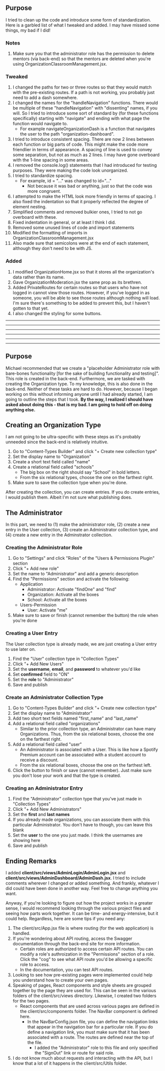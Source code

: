 ## Purpose
I tried to clean up the code and introduce some form of standardization. Here is a garbled list of what I tweaked and added. I may have missed some things, my bad if I did!

### Notes
1. Make sure you that the administrator role has the permission to delete mentors (via back-end) so that the mentors are deleted when you're using OrganizationClassroomManagement.jsx.

### Tweaked
1. I changed the paths for two or three routes so that they would match with the pre-existing routes. If a path is not working, you probably just need to add a dash somewhere.
2. I changed the names for the "handleNavigation" functions. There would be multiple of these "handleNavigation" with "dissenting" names, if you will. So I tried to introduce some sort of standard by (for these functions specifically) starting with "navigate" and ending with what page the function would navigate to.
    - For example navigateOrganizationDash is a function that navigates the user to the path "organization-dashboard".
3. I tried to introduce consistent spacing. There are now 2 lines between each function or big parts of code. This might make the code more friendlier in terms of appearance. A spacing of line is used to convey some separation, but not as much as 2 lines. I may have gone overboard with the 1-line spacing in some areas.
4. I removed the console.log() statements that I had introduced for testing purposes. They were making the code look unorganized.
5. I tried to standardize spacing.
    - For example, id = "..." was changed to id="..."
        - Not because it was bad or anything, just so that the code was more congruent.
6. I attempted to make the HTML look more friendly in terms of spacing. I also fixed the indentation so that it properly reflected the degree of element nesting.
7. Simplified comments and removed bulkier ones, I tried to not go overboard with these.
8. Fixed indentation in general, or at least I think I did.
9. Removed some unused lines of code and import statements
10. Modified the formatting of imports in OrganizationClassroomManagement.jsx
11. Also made sure that semicolons were at the end of each statement, although they don't need to be with JS.

### Added
1. I modified OrganizationHome.jsx so that it stores all the organization's data rather than its name.
2. Gave OrganizationModeration.jsx the same prop as its brethren.
3. Added PrivateRoutes for certain routes so that users who have not logged in cannot view those routes. However, if you've logged in as someone, you will be able to see those routes although nothing will load. I'm sure there's something to be added to prevent this, but I haven't gotten to that yet.
4. I also changed the styling for some buttons.
  

---
---
---
---
---
---
## Purpose
Michael recommended that we create a "placeholder Administrator role with bare-bones functionality [for the sake of building functionality and testing]". This role is created in the back-end. Furthermore, we are tasked with creating the Organization type. To my knowledge, this is also done in the back-end. Neither of these tasks are hard to do. However, because I began working on this without informing anyone until I had already started, I am going to outline the steps that I took. **By the way, I realized I should have asked about doing this - that is my bad. I am going to hold off on doing anything else.**


## Creating an Organization Type
I am not going to be ultra-specific with these steps as it's probably unneeded since the back-end is relatively intuitive.  
1. Go to "Content-Types Builder" and click "+ Create new collection type"
2. Set the display name to "Organization"
3. Create a short text field called "name"
4. Create a relational field called "schools"
    * The big box on the right should say "School" in bold letters.
    * From the six relational types, choose the one on the farthest right.
5. Make sure to save the collection type when you're done. 

  
After creating the collection, you can create entries. If you do create entries, I would publish them. Albeit I'm not sure what publishing does.

## The Administrator
In this part, we need to (1) make the administrator role, (2) create a new entry in the User collection, (3) create an Administrator collection type, and (4) create a new entry in the Adminstrator collection.  
### Creating the Administrator Role
1. Go to "Settings" and click "Roles" of the "Users & Permissions Plugin" section
2. Click "+ Add new role"
3. Set the name to "Administrator" and add a generic description
4. Find the "Permissions" section and activate the following:
    - Application
        * Administrator: Activate "findOne" and "find"
        * Organization: Activate all the boxes
        * School: Activate all the boxes
    - Users-Permission
        * User: Activate "me"
5. Make sure to save or finish (cannot remember the button) the role when you're done
### Creating a User Entry
The User collection type is already made, we are just creating a User entry to use later on.
1. Find the "User" collection type in "Collection Types"
2. Click "+ Add New Users"
3. Set the **username**, **email**, and **password** to whatever you'd like
4. Set **confirmed** field to "ON"
5. Set the **role** to "Administrator"
6. Save and publish
### Create an Administrator Collection Type
1. Go to "Content-Types Builder" and click "+ Create new collection type"
2. Set the display name to "Administrator"
3. Add two short text fields named "first_name" and "last_name"
4. Add a relational field called "organizations"
    - Similar to the prior collection type, an Administrator can have many Organizations. Thus, from the six relational boxes, choose the one on the farthest right.
5. Add a relational field called "user"
    - An Administrator is associated with a User. This is like how a Spotify Premium account can be associated with a student account to receive a discount.
    - From the six relational boxes, choose the one on the farthest left.
6. Click the button to finish or save (cannot remember). Just make sure you don't lose your work and that the type is created.
### Creating an Administrator Entry
1. Find the "Administrator" collection type that you've just made in "Collection Types"
2. Click "+ Add New Administrators"
3. Set the **first** and **last names**
4. If you already made organizations, you can associate them with this particular Administrator. You don't have to though, you can leave this blank
5. Set the **user** to the one you just made. I think the usernames are showing here
6. Save and publish

## Ending Remarks
I added **client/src/views/AdminLogin/AdminLogin.jsx** and **client/src/views/AdminDashboard/AdminDash.jsx**. I tried to include comments wherever I changed or added something. And frankly, whatever I did could have been done in another way. Feel free to change anything you want. 

Anyway, if you're looking to figure out how the project works in a greater sense, I would recommend looking through the various project files and seeing how parts work together. It can be time- and energy-intensive, but it could help. Regardless, here are some tips if you need any:

1. The client/src/App.jsx file is where routing (for the web application) is handled.
2. If you're wondering about API routing, access the Swagger documentation through the back-end site for more information.
    - Certain roles are authorized to access certain API routes. You can modify a role's authroization in the "Permissions" section of a role. Click the "cog" to see what API route you'd be allowing a specific role to access.
    - In the documentation, you can test API routes.
3. Looking to see how pre-existing pages were implemented could help you understand how to create your own pages.
4. Speaking of pages, React components and style sheets are grouped together by the page they are used for. This can be seen in the various folders of the client/src/views directory. Likewise, I created two folders for the two pages.
    - React components that are used across various pages are defined in the client/src/components folder. The NavBar component is defined here.
        - In the NavBarConfig.json file, you can define the navigation links that appear in the navigation bar for a particular role. If you do define a navigation link, you must make sure that it has been associated with a route. The routes are defined near the top of the file.
            - I added the "Administrator" role to this file and only specified the "SignOut" link or route for said role.
5. I do not know much about requests and interacting with the API, but I know that a lot of it happens in the client/src/Utils folder.